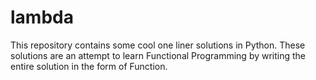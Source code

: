 # lambda

This repository contains some cool one liner solutions in Python.
These solutions are an attempt to learn Functional Programming by writing the entire solution in the form of Function.
